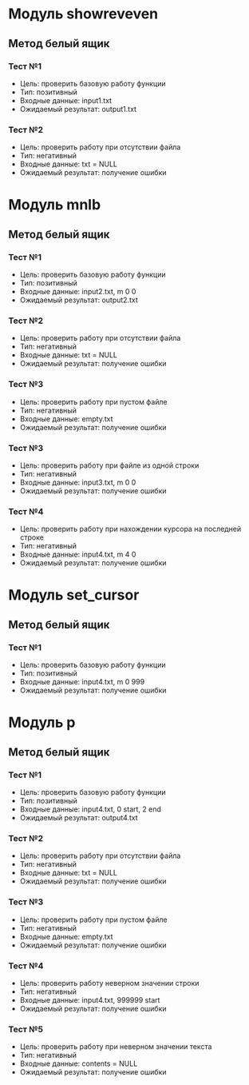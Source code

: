 # Модуль showreveven
## Метод белый ящик
### Тест №1
* Цель: проверить базовую работу функции
* Тип: позитивный
* Входные данные: input1.txt
* Ожидаемый результат: output1.txt
### Тест №2
* Цель: проверить работу при отсутствии файла
* Тип: негативный
* Входные данные: txt = NULL
* Ожидаемый результат: получение ошибки

# Модуль mnlb
## Метод белый ящик
### Тест №1
* Цель: проверить базовую работу функции
* Тип: позитивный
* Входные данные: input2.txt, m 0 0
* Ожидаемый результат: output2.txt
### Тест №2
* Цель: проверить работу при отсутствии файла
* Тип: негативный
* Входные данные: txt = NULL
* Ожидаемый результат: получение ошибки
### Тест №3
* Цель: проверить работу при пустом файле
* Тип: негативный
* Входные данные: empty.txt
* Ожидаемый результат: получение ошибки
### Тест №3
* Цель: проверить работу при файле из одной строки
* Тип: негативный
* Входные данные: input3.txt, m 0 0
* Ожидаемый результат: получение ошибки
### Тест №4
* Цель: проверить работу при нахождении курсора на последней строке
* Тип: негативный
* Входные данные: input4.txt, m 4 0
* Ожидаемый результат: получение ошибки

# Модуль set_cursor
## Метод белый ящик
### Тест №1
* Цель: проверить базовую работу функции
* Тип: позитивный
* Входные данные: input4.txt, m 0 999
* Ожидаемый результат: получение ошибки

# Модуль p
## Метод белый ящик
### Тест №1
* Цель: проверить базовую работу функции
* Тип: позитивный
* Входные данные: input4.txt, 0 start, 2 end
* Ожидаемый результат: output4.txt
### Тест №2
* Цель: проверить работу при отсутствии файла
* Тип: негативный
* Входные данные: txt = NULL
* Ожидаемый результат: получение ошибки
### Тест №3
* Цель: проверить работу при пустом файле
* Тип: негативный
* Входные данные: empty.txt
* Ожидаемый результат: получение ошибки
### Тест №4
* Цель: проверить работу неверном значении строки
* Тип: негативный
* Входные данные: input4.txt, 999999 start
* Ожидаемый результат: получение ошибки
### Тест №5
* Цель: проверить работу при неверном значении текста
* Тип: негативный
* Входные данные: contents = NULL
* Ожидаемый результат: получение ошибки